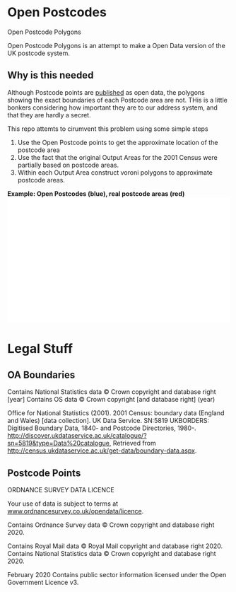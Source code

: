 # Open Postcodes
Open Postcode Polygons

Open Postcode Polygons is an attempt to make a Open Data version of the UK postcode system.

## Why is this needed

Although Postcode points are [published](https://www.ordnancesurvey.co.uk/business-government/products/code-point-open) as open data, the polygons showing the exact boundaries of each Postcode area are not.  THis is a little bonkers considering how important they are to our address system, and that they are hardly a secret.

This repo attemts to cirumvent this problem using some simple steps

1. Use the Open Postcode points to get the approximate location of the postcode area
2. Use the fact that the original Output Areas for the 2001 Census were partially based on postcode areas.
3. Within each Output Area construct voroni polygons to approximate postcode areas.

**Example: Open Postcodes (blue), real postcode areas (red)**
<img src='postcodes.png'/> 




# Legal Stuff

## OA Boundaries

Contains National Statistics data © Crown copyright and database right [year]
Contains OS data © Crown copyright [and database right] (year)
    
Office for National Statistics (2001). 2001 Census: boundary data (England and Wales) [data collection].
UK Data Service. SN:5819 UKBORDERS: Digitised Boundary Data, 1840- and Postcode Directories, 1980-.
http://discover.ukdataservice.ac.uk/catalogue/?sn=5819&type=Data%20catalogue,
Retrieved from http://census.ukdataservice.ac.uk/get-data/boundary-data.aspx.


## Postcode Points

ORDNANCE SURVEY DATA LICENCE

Your use of data is subject to terms at www.ordnancesurvey.co.uk/opendata/licence.

Contains Ordnance Survey data © Crown copyright and database right 2020.

Contains Royal Mail data © Royal Mail copyright and database right 2020.
Contains National Statistics data © Crown copyright and database right 2020.

February 2020
Contains public sector information licensed under the Open Government Licence v3.